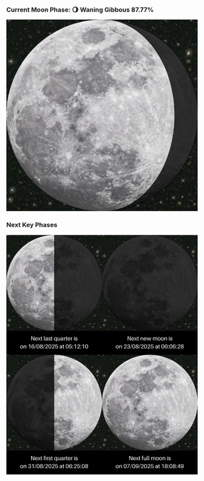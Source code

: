 ### Current Moon Phase: 🌖 Waning Gibbous 87.77%
![Moon Phase](moonphase.png)
### Next Key Phases
![Gallery](gallery.png)